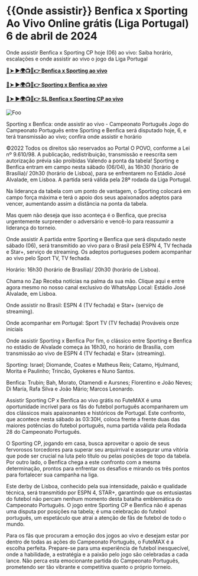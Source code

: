 # <h1>{{Onde assistir}} Benfica x Sporting Ao Vivo Online grátis (Liga Portugal) 6 de abril de 2024</h1>

Onde assistir Benfica x Sporting CP hoje (06) ao vivo: Saiba horário, escalações e onde assistir ao vivo o jogo da Liga Portugal

**[🔴➤ ►🌍📺📱👉 Benfica x Sporting ao vivo](https://cutt.ly/Mw8tNc1O)**

**[🔴➤ ►🌍📺📱👉 Sporting x Benfica ao vivo](https://cutt.ly/Mw8tNc1O)**

**[🔴➤ ►🌍📺📱👉 SL Benfica x Sporting CP ao vivo](https://cutt.ly/Mw8tNc1O)**

<animated-image data-catalyst=""><a href="https://cutt.ly/Mw8tNc1O" rel="nofollow" data-target="animated-image.originalLink"><img src="https://camo.githubusercontent.com/917e6ed5c302499242165dcc02bdbce85c075fd21b35918eb9c0b771855261b8/68747470733a2f2f7374617469632e7769787374617469632e636f6d2f6d656469612f6232343966395f61646163386637306662336634356238383639313639366337376465313866337e6d76322e676966" alt="Foo" data-canonical-src="https://static.wixstatic.com/media/b249f9_adac8f70fb3f45b88691696c77de18f3~mv2.gif" style="max-width: 100%; display: inline-block;" data-target="animated-image.originalImage"></a>

Sporting x Benfica: onde assistir ao vivo - Campeonato Português Jogo do Campeonato Português entre Sporting e Benfica será disputado hoje, 6, e terá transmissão ao vivo; confira onde assistir e horário

©2022 Todos os direitos são reservados ao Portal O POVO, conforme a Lei nº 9.610/98. A publicação, redistribuição, transmissão e reescrita sem autorização prévia são proibidas Valendo a ponta da tabela! Sporting e Benfica entram em campo nesta sábado (06/04), às 16h30 (horário de Brasília)/ 20h30 (horário de Lisboa), para se enfrentarem no Estádio José Alvalade, em Lisboa. A partida será válida pela 28ª rodada da Liga Portugal.

Na liderança da tabela com um ponto de vantagem, o Sporting colocará em campo força máxima e terá o apoio dos seus apaixonados adeptos para vencer, aumentando assim a distância na ponta da tabela.

Mas quem não deseja que isso aconteça é o Benfica, que precisa urgentemente surpreender o adversário e vencê-lo para reassumir a liderança do torneio.

Onde assistir A partida entre Sporting e Benfica que será disputado neste sábado (06), será transmitido ao vivo para o Brasil pela ESPN 4, TV fechada e Star+, serviço de streaming. Os adeptos portugueses podem acompanhar ao vivo pelo Sport TV, TV fechada.

Horário: 16h30 (horário de Brasília)/ 20h30 (horário de Lisboa).

Chama no Zap Receba notícias na palma da sua mão. Clique aqui e entre agora mesmo no nosso canal exclusivo do WhatsApp Local: Estádio José Alvalade, em Lisboa.

Onde assistir no Brasil: ESPN 4 (TV fechada) e Star+ (serviço de streaming).

Onde acompanhar em Portugal: Sport TV (TV fechada) Prováveis onze iniciais

Onde assistir Sporting x Benfica Por fim, o clássico entre Sporting e Benfica no estádio de Alvalade começa às 16h30, no horário de Brasília, com transmissão ao vivo de ESPN 4 (TV fechada) e Star+ (streaming).

Sporting: Israel; Diomande, Coates e Matheus Reis; Catamo, Hjulmand, Morita e Paulinho; Trincão, Gyokeres e Nuno Santos.

Benfica: Trubin; Bah, Morato, Otamendi e Aursnes; Florentino e João Neves; Di María, Rafa Silva e João Mário; Marcos Leonardo.

Assistir Sporting CP x Benfica ao vivo grátis no FuteMAX é uma oportunidade incrível para os fãs do futebol português acompanharem um dos clássicos mais apaixonantes e históricos de Portugal. Este confronto, que acontece nesta sábado às 03:30H, coloca frente a frente duas das maiores potências do futebol português, numa partida válida pela Rodada 28 do Campeonato Português.

O Sporting CP, jogando em casa, busca aproveitar o apoio de seus fervorosos torcedores para superar seu arquirrival e assegurar uma vitória que pode ser crucial na luta pelo título ou pelas posições de topo da tabela. Por outro lado, o Benfica chega a este confronto com a mesma determinação, prontos para enfrentar os desafios e mirando os três pontos para fortalecer sua campanha na liga.

Este derby de Lisboa, conhecido pela sua intensidade, paixão e qualidade técnica, será transmitido por ESPN 4, STAR+, garantindo que os entusiastas do futebol não percam nenhum momento desta batalha emblemática do Campeonato Português. O jogo entre Sporting CP e Benfica não é apenas uma disputa por posições na tabela; é uma celebração do futebol português, um espetáculo que atrai a atenção de fãs de futebol de todo o mundo.

Para os fãs que procuram a emoção dos jogos ao vivo e desejam estar por dentro de todas as ações do Campeonato Português, o FuteMAX é a escolha perfeita. Prepare-se para uma experiência de futebol inesquecível, onde a habilidade, a estratégia e a paixão pelo jogo são celebradas a cada lance. Não perca esta emocionante partida do Campeonato Português, prometendo ser tão vibrante e competitiva quanto o próprio torneio.
